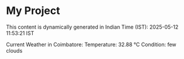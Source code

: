 # My Project

This content is dynamically generated in Indian Time (IST): 2025-05-12 11:53:21 IST


Current Weather in Coimbatore:
Temperature: 32.88 °C
Condition: few clouds
